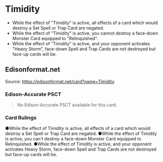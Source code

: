 # Timidity

*   While the effect of "Timidity" is active, all effects of a card which would destroy a Set Spell or Trap Card are negated.
*   While the effect of "Timidity" is active, you cannot destroy a face-down Monster Card equipped to "Relinquished".
*   While the effect of "Timidity" is active, and your opponent activates "Heavy Storm", face-down Spell and Trap Cards are not destroyed but face-up cards will be.

## Edisonformat.net

Source: https://edisonformat.net/card?name=Timidity

### Edison-Accurate PSCT

> No Edison-Accurate PSCT available for this card.

### Card Rulings

●While the effect of Timidity is active, all effects of a card which would destroy a Set Spell or Trap Card are negated.
●While the effect of Timidity is active, you can't destroy a face-down Monster Card equipped to Relinquished.
●While the effect of Timidity is active, and your opponent activates Heavy Storm, face-down Spell and Trap Cards are not destroyed but face-up cards will be.
            